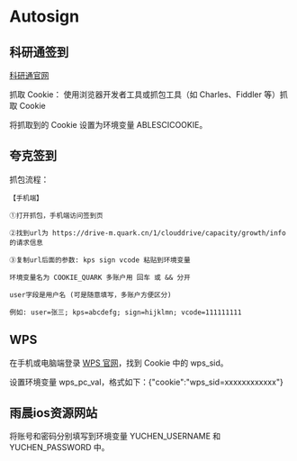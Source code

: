 # Autosign

## 科研通签到

[科研通官网](https://www.ablesci.com/)

抓取 Cookie： 使用浏览器开发者工具或抓包工具（如 Charles、Fiddler 等）抓取 Cookie

将抓取到的 Cookie 设置为环境变量 ABLESCICOOKIE。

## 夸克签到

抓包流程：

    【手机端】

    ①打开抓包，手机端访问签到页

    ②找到url为 https://drive-m.quark.cn/1/clouddrive/capacity/growth/info 的请求信息

    ③复制url后面的参数: kps sign vcode 粘贴到环境变量

    环境变量名为 COOKIE_QUARK 多账户用 回车 或 && 分开

    user字段是用户名 (可是随意填写，多账户方便区分)
    
    例如: user=张三; kps=abcdefg; sign=hijklmn; vcode=111111111

## WPS

在手机或电脑端登录 [WPS 官网](https://vip.wps.cn/home)，找到 Cookie 中的 wps_sid。

设置环境变量 wps_pc_val，格式如下：{"cookie":"wps_sid=xxxxxxxxxxxx"}

## 雨晨ios资源网站

将账号和密码分别填写到环境变量 YUCHEN_USERNAME 和 YUCHEN_PASSWORD 中。